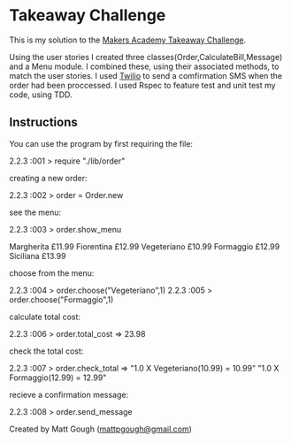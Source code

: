 Takeaway Challenge
==================

This is my solution to the [Makers Academy Takeaway Challenge](https://github.com/makersacademy/takeaway-challenge).

Using the user stories I created three classes(Order,CalculateBill,Message) and a Menu module. I combined these, using their associated methods, to match the user stories. I used [Twilio](https://www.twilio.com/) to send a comfirmation SMS when the order had been proccessed. I used Rspec to feature test and unit test my code, using TDD. 

Instructions
------------

You can use the program by first requiring the file:

  2.2.3 :001 > require "./lib/order"

creating a new order:

  2.2.3 :002 > order = Order.new

see the menu:

  2.2.3 :003 > order.show_menu
  
  Margherita  £11.99
  Fiorentina  £12.99
  Vegeteriano  £10.99
  Formaggio  £12.99
  Siciliana  £13.99

choose from the menu:

  2.2.3 :004 > order.choose("Vegeteriano",1)
  2.2.3 :005 > order.choose("Formaggio",1)

calculate total cost:

   2.2.3 :006 > order.total_cost
   => 23.98 

check the total cost:

  2.2.3 :007 > order.check_total =>
  "1.0 X Vegeteriano(10.99) = 10.99"
  "1.0 X Formaggio(12.99) = 12.99"

recieve a confirmation message:

  2.2.3 :008 > order.send_message


Created by Matt Gough (mattpgough@gmail.com)
